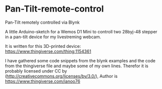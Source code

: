 # Pan-Tilt-remote-control
Pan-Tilt remotely controlled via Blynk

A little Arduino-sketch for a Wemos D1 Mini to controll two 28byj-48 stepper in a pan-tilt device for my livestreming webcam.

It is written for this 3D-printed device: https://www.thingiverse.com/thing:1154361

I have gathered some code snippets from the blynk examples and the code from the thingiverse file and maybe some of my own lines. Therefor it is probably licensed under CC by (http://creativecommons.org/licenses/by/3.0/), Author is https://www.thingiverse.com/ianoo76
